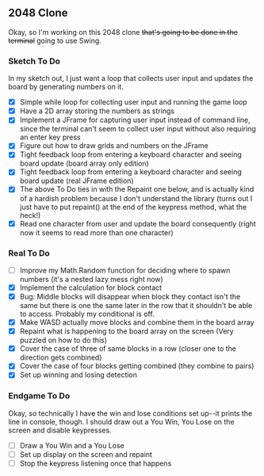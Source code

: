 ## 2048 Clone

Okay, so I'm working on this 2048 clone ~~that's going to be done in the terminal~~ going to use Swing.

### Sketch To Do

In my sketch out, I just want a loop that collects user input and updates the board by generating numbers on it.

- [x] Simple while loop for collecting user input and running the game loop
- [x] Have a 2D array storing the numbers as strings
- [x] Implement a JFrame for capturing user input instead of command line, since the terminal can't seem to collect user input without also requiring an enter key press
- [x] Figure out how to draw grids and numbers on the JFrame
- [x] Tight feedback loop from entering a keyboard character and seeing board update (board array only edition)
- [x] Tight feedback loop from entering a keyboard character and seeing board update (real JFrame edition)
- [x] The above To Do ties in with the Repaint one below, and is actually kind of a hardish problem because I don't understand the library (turns out I just have to put repaint() at the end of the keypress method, what the heck!)
- [x] Read one character from user and update the board consequently (right now it seems to read more than one character)

### Real To Do

- [ ] Improve my Math.Random function for deciding where to spawn numbers (it's a nested lazy mess right now)
- [x] Implement the calculation for block contact
- [x] Bug: Middle blocks will disappear when block they contact isn't the same but there is one the same later in the row that it shouldn't be able to access. Probably my conditional is off.
- [x] Make WASD actually move blocks and combine them in the board array
- [x] Repaint what is happening to the board array on the screen (Very puzzled on how to do this)
- [x] Cover the case of three of same blocks in a row (closer one to the direction gets combined)
- [x] Cover the case of four blocks getting combined (they combine to pairs)
- [x] Set up winning and losing detection

### Endgame To Do

Okay, so technically I have the win and lose conditions set up--it prints the line in console, though. I should draw out a You Win, You Lose on the screen and disable keypresses.

- [ ] Draw a You Win and a You Lose 
- [ ] Set up display on the screen and repaint
- [ ] Stop the keypress listening once that happens
